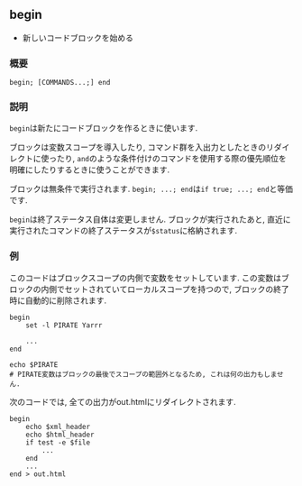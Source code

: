## begin
- 新しいコードブロックを始める

### 概要
`begin; [COMMANDS...;] end`

### 説明
`begin`は新たにコードブロックを作るときに使います.

ブロックは変数スコープを導入したり, コマンド群を入出力としたときのリダイレクトに使ったり,
`and`のような条件付けのコマンドを使用する際の優先順位を明確にしたりするときに使うことができます.

ブロックは無条件で実行されます.
`begin; ...; end`は`if true; ...; end`と等価です.

`begin`は終了ステータス自体は変更しません.
ブロックが実行されたあと, 直近に実行されたコマンドの終了ステータスが`$status`に格納されます.

### 例
このコードはブロックスコープの内側で変数をセットしています.
この変数はブロックの内側でセットされていてローカルスコープを持つので,
ブロックの終了時に自動的に削除されます.
```fish
begin
    set -l PIRATE Yarrr

    ...
end

echo $PIRATE
# PIRATE変数はブロックの最後でスコープの範囲外となるため, これは何の出力もしません.
```

次のコードでは, 全ての出力がout.htmlにリダイレクトされます.
```fish
begin
    echo $xml_header
    echo $html_header
    if test -e $file
        ...
    end
    ...
end > out.html
```
